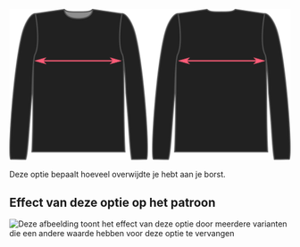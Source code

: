 ![De factor voor overwijdte borst bij Brian](./chestease.svg)

Deze optie bepaalt hoeveel overwijdte je hebt aan je borst.

## Effect van deze optie op het patroon

![Deze afbeelding toont het effect van deze optie door meerdere varianten die een andere waarde hebben voor deze optie te vervangen](brian\_chestease\_sample.svg "Effect van deze optie op het patroon")
